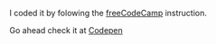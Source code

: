 I coded it by folowing the [freeCodeCamp](https://www.freecodecamp.org/learn/responsive-web-design/responsive-web-design-projects/build-a-product-landing-page) instruction.
 
 
Go ahead check it at [Codepen](https://codepen.io/SerenaJiang/full/WNRaajQ)


